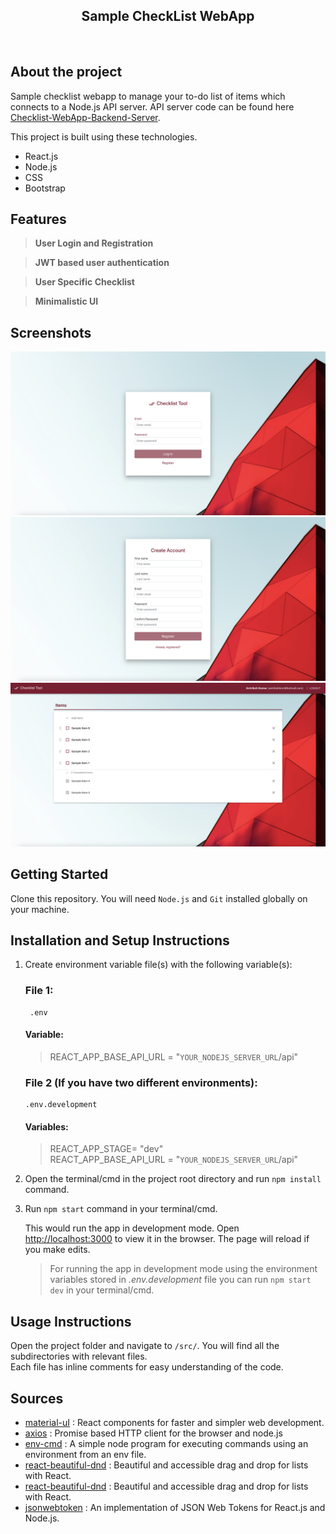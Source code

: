 <h2 align="center">
  Sample CheckList WebApp<br/>
</h2>

<br/>

## About the project

Sample checklist webapp to manage your to-do list of items which connects to a Node.js API server. API server code can be found here <a href="https://github.com/antrikshkmr/Checklist-WebApp-Backend-Server" target="_blank">Checklist-WebApp-Backend-Server</a>. <br/>

This project is built using these technologies.

- React.js
- Node.js
- CSS
- Bootstrap

## Features

> **User Login and Registration**

> **JWT based user authentication**

> **User Specific Checklist**

> **Minimalistic UI**

## Screenshots

<div align="center">
  <img alt="screenshot1" src="./src/assets/readme/screenshot1.png" />
    <img alt="screenshot2" src="./src/assets/readme/screenshot2.png" />
      <img alt="screenshot3" src="./src/assets/readme/screenshot3.png" />
</div>

## Getting Started

Clone this repository. You will need `Node.js` and `Git` installed globally on your machine.

## Installation and Setup Instructions

1.  Create environment variable file(s) with the following variable(s):

    ### **File 1**:

         .env

    #### Variable:

    > REACT_APP_BASE_API_URL = "`YOUR_NODEJS_SERVER_URL`/api"


    ### **File 2** (If you have two different environments):

        .env.development

    #### Variables:

    >REACT_APP_STAGE= "dev"<br/>
    >REACT_APP_BASE_API_URL = "`YOUR_NODEJS_SERVER_URL`/api"

2.  Open the terminal/cmd in the project root directory and run `npm install` command.

3.  Run `npm start` command in your terminal/cmd.

    This would run the app in development mode.
    Open [http://localhost:3000](http://localhost:3000) to view it in the browser.
    The page will reload if you make edits.

    > For running the app in development mode using the environment variables stored in _.env.development_ file you can run `npm start dev` in your terminal/cmd.

## Usage Instructions

Open the project folder and navigate to `/src/`. You will find all the subdirectories with relevant files.<br/>
Each file has inline comments for easy understanding of the code.<br/>

## Sources

- <a href="https://material-ui.com" target="_blank">material-uI</a> : React components for faster and simpler web development.
- <a href="https://www.npmjs.com/package/axios" target="_blank">axios</a> : Promise based HTTP client for the browser and node.js
- <a href="https://www.npmjs.com/package/env-cmd" target="_blank">env-cmd</a> : A simple node program for executing commands using an environment from an env file.
- <a href="https://www.npmjs.com/package/react-beautiful-dnd" target="_blank">react-beautiful-dnd</a> : Beautiful and accessible drag and drop for lists with React.
- <a href="https://www.npmjs.com/package/react-beautiful-dnd" target="_blank">react-beautiful-dnd</a> : Beautiful and accessible drag and drop for lists with React.
- <a href="https://www.npmjs.com/package/jsonwebtoken" target="_blank">jsonwebtoken</a> : An implementation of JSON Web Tokens for React.js and Node.js.
